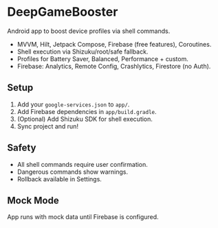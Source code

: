 # DeepGameBooster
Android app to boost device profiles via shell commands.
- MVVM, Hilt, Jetpack Compose, Firebase (free features), Coroutines.
- Shell execution via Shizuku/root/safe fallback.
- Profiles for Battery Saver, Balanced, Performance + custom.
- Firebase: Analytics, Remote Config, Crashlytics, Firestore (no Auth).

## Setup

1. Add your `google-services.json` to `app/`.
2. Add Firebase dependencies in `app/build.gradle`.
3. (Optional) Add Shizuku SDK for shell execution.
4. Sync project and run!

## Safety

- All shell commands require user confirmation.
- Dangerous commands show warnings.
- Rollback available in Settings.

## Mock Mode

App runs with mock data until Firebase is configured.